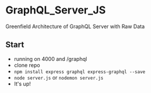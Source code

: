 # GraphQL_Server_JS
Greenfield Architecture of GraphQL Server with Raw Data

## Start 
- running on 4000 and /graphql
-  clone repo
- `npm install express graphql express-graphql --save`
- `node server.js` or `nodemon server.js`
- It's up!
